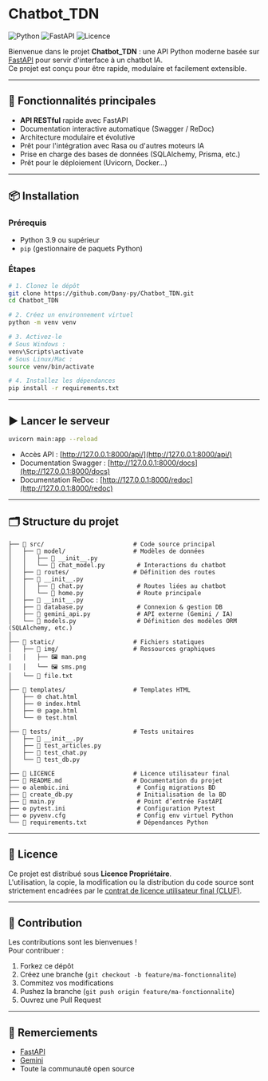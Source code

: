 # Chatbot_TDN
![Python](https://img.shields.io/badge/python-3.9%2B-blue)
![FastAPI](https://img.shields.io/badge/FastAPI-0.100%2B-green)
![Licence](https://img.shields.io/badge/licence-Propriétaire-red)

Bienvenue dans le projet **Chatbot_TDN** : une API Python moderne basée sur [FastAPI](https://fastapi.tiangolo.com/) pour servir d'interface à un chatbot IA.  
Ce projet est conçu pour être rapide, modulaire et facilement extensible.

---

## 🚀 Fonctionnalités principales

- **API RESTful** rapide avec FastAPI
- Documentation interactive automatique (Swagger / ReDoc)
- Architecture modulaire et évolutive
- Prêt pour l'intégration avec Rasa ou d'autres moteurs IA
- Prise en charge des bases de données (SQLAlchemy, Prisma, etc.)
- Prêt pour le déploiement (Uvicorn, Docker...)

---

## 📦 Installation

### Prérequis

- Python 3.9 ou supérieur
- `pip` (gestionnaire de paquets Python)

### Étapes

```sh
# 1. Clonez le dépôt
git clone https://github.com/Dany-py/Chatbot_TDN.git
cd Chatbot_TDN

# 2. Créez un environnement virtuel
python -m venv venv

# 3. Activez-le
# Sous Windows :
venv\Scripts\activate
# Sous Linux/Mac :
source venv/bin/activate

# 4. Installez les dépendances
pip install -r requirements.txt
```

---

## ▶️ Lancer le serveur

```sh
uvicorn main:app --reload
```

- Accès API : [http://127.0.0.1:8000/api/](http://127.0.0.1:8000/api/)
- Documentation Swagger : [http://127.0.0.1:8000/docs](http://127.0.0.1:8000/docs)
- Documentation ReDoc : [http://127.0.0.1:8000/redoc](http://127.0.0.1:8000/redoc)

---

## 🗂️ Structure du projet

```Chatbot_TDN/
├── 📁 src/                         # Code source principal
│   ├── 📁 model/                   # Modèles de données
│   │   ├── 🐍 __init__.py
│   │   └── 🐍 chat_model.py         # Interactions du chatbot
│   ├── 📁 routes/                  # Définition des routes
│   ├── 🐍 __init__.py
│   │   ├── 🐍 chat.py               # Routes liées au chatbot
│   │   └── 🐍 home.py               # Route principale
│   ├── 🐍 __init__.py
│   ├── 🐍 database.py               # Connexion & gestion DB
│   ├── 🐍 gemini_api.py             # API externe (Gemini / IA)
│   └── 🐍 models.py                 # Définition des modèles ORM (SQLAlchemy, etc.)
│
├── 📁 static/                      # Fichiers statiques
│   ├── 📁 img/                     # Ressources graphiques
│   │   ├── 🖼️ man.png
│   │   └── 🖼️ sms.png
│   └── 📄 file.txt
│
├── 📁 templates/                   # Templates HTML
│   ├── 🌐 chat.html
│   ├── 🌐 index.html
│   ├── 🌐 page.html
│   └── 🌐 test.html
│
├── 📁 tests/                       # Tests unitaires
│   ├── 🐍 __init__.py
│   ├── 🐍 test_articles.py
│   ├── 🐍 test_chat.py
│   └── 🐍 test_db.py
│
├── 📄 LICENCE                      # Licence utilisateur final
├── 📖 README.md                    # Documentation du projet
├── ⚙️ alembic.ini                   # Config migrations BD
├── 🐍 create_db.py                  # Initialisation de la BD
├── 🐍 main.py                       # Point d’entrée FastAPI
├── ⚙️ pytest.ini                    # Configuration Pytest
├── ⚙️ pyvenv.cfg                    # Config env virtuel Python
└── 📄 requirements.txt              # Dépendances Python

```
---

## 📄 Licence

Ce projet est distribué sous **Licence Propriétaire**.  
L'utilisation, la copie, la modification ou la distribution du code source sont strictement encadrées par le [contrat de licence utilisateur final (CLUF)](./LICENCE).

---

## 🤝 Contribution

Les contributions sont les bienvenues !  
Pour contribuer :

1. Forkez ce dépôt
2. Créez une branche (`git checkout -b feature/ma-fonctionnalite`)
3. Commitez vos modifications
4. Pushez la branche (`git push origin feature/ma-fonctionnalite`)
5. Ouvrez une Pull Request

---

## 🙏 Remerciements

- [FastAPI](https://fastapi.tiangolo.com/)
- [Gemini](https://gemini.google.com/)
- Toute la communauté open source

